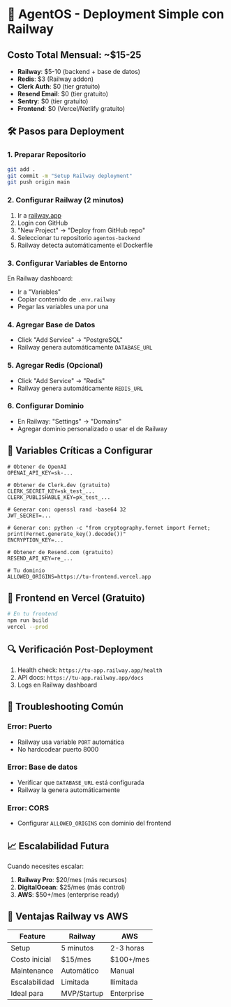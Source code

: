 # 🚀 AgentOS - Deployment Simple con Railway

## Costo Total Mensual: ~$15-25

- **Railway**: $5-10 (backend + base de datos)
- **Redis**: $3 (Railway addon)
- **Clerk Auth**: $0 (tier gratuito)
- **Resend Email**: $0 (tier gratuito)
- **Sentry**: $0 (tier gratuito)
- **Frontend**: $0 (Vercel/Netlify gratuito)

## 🛠 Pasos para Deployment

### 1. Preparar Repositorio
```bash
git add .
git commit -m "Setup Railway deployment"
git push origin main
```

### 2. Configurar Railway (2 minutos)
1. Ir a [railway.app](https://railway.app)
2. Login con GitHub
3. "New Project" → "Deploy from GitHub repo"
4. Seleccionar tu repositorio `agentos-backend`
5. Railway detecta automáticamente el Dockerfile

### 3. Configurar Variables de Entorno
En Railway dashboard:
- Ir a "Variables"
- Copiar contenido de `.env.railway`
- Pegar las variables una por una

### 4. Agregar Base de Datos
- Click "Add Service" → "PostgreSQL"
- Railway genera automáticamente `DATABASE_URL`

### 5. Agregar Redis (Opcional)
- Click "Add Service" → "Redis"
- Railway genera automáticamente `REDIS_URL`

### 6. Configurar Dominio
- En Railway: "Settings" → "Domains"
- Agregar dominio personalizado o usar el de Railway

## 🔧 Variables Críticas a Configurar

```env
# Obtener de OpenAI
OPENAI_API_KEY=sk-...

# Obtener de Clerk.dev (gratuito)
CLERK_SECRET_KEY=sk_test_...
CLERK_PUBLISHABLE_KEY=pk_test_...

# Generar con: openssl rand -base64 32
JWT_SECRET=...

# Generar con: python -c "from cryptography.fernet import Fernet; print(Fernet.generate_key().decode())"
ENCRYPTION_KEY=...

# Obtener de Resend.com (gratuito)
RESEND_API_KEY=re_...

# Tu dominio
ALLOWED_ORIGINS=https://tu-frontend.vercel.app
```

## 📱 Frontend en Vercel (Gratuito)
```bash
# En tu frontend
npm run build
vercel --prod
```

## 🔍 Verificación Post-Deployment
1. Health check: `https://tu-app.railway.app/health`
2. API docs: `https://tu-app.railway.app/docs`
3. Logs en Railway dashboard

## 🚨 Troubleshooting Común

### Error: Puerto
- Railway usa variable `PORT` automática
- No hardcodear puerto 8000

### Error: Base de datos
- Verificar que `DATABASE_URL` está configurada
- Railway la genera automáticamente

### Error: CORS
- Configurar `ALLOWED_ORIGINS` con dominio del frontend

## 📈 Escalabilidad Futura

Cuando necesites escalar:
1. **Railway Pro**: $20/mes (más recursos)
2. **DigitalOcean**: $25/mes (más control)
3. **AWS**: $50+/mes (enterprise ready)

## 🎯 Ventajas Railway vs AWS

| Feature | Railway | AWS |
|---------|---------|-----|
| Setup | 5 minutos | 2-3 horas |
| Costo inicial | $15/mes | $100+/mes |
| Maintenance | Automático | Manual |
| Escalabilidad | Limitada | Ilimitada |
| Ideal para | MVP/Startup | Enterprise |